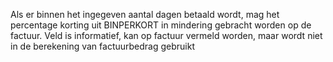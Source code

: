 Als er binnen het ingegeven aantal dagen betaald wordt, mag het percentage korting uit BINPERKORT in mindering gebracht worden op de factuur. Veld is informatief, kan op factuur vermeld worden, maar wordt niet in de berekening van factuurbedrag gebruikt